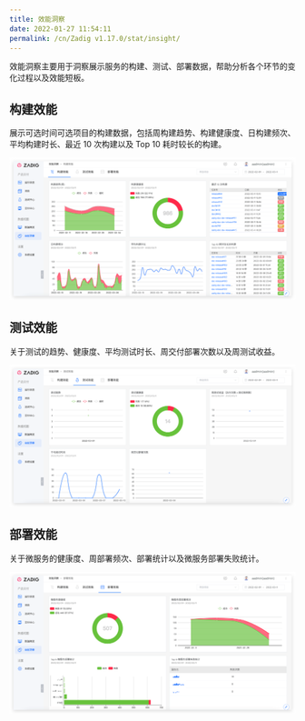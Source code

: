 ```yaml
---
title: 效能洞察
date: 2022-01-27 11:54:11
permalink: /cn/Zadig v1.17.0/stat/insight/
---
```


效能洞察主要用于洞察展示服务的构建、测试、部署数据，帮助分析各个环节的变化过程以及效能短板。

## 构建效能

展示可选时间可选项目的构建数据，包括周构建趋势、构建健康度、日构建频次、平均构建时长、最近 10 次构建以及 Top 10 耗时较长的构建。

![效能洞察-构建](./_images/build_insight.png)

## 测试效能

关于测试的趋势、健康度、平均测试时长、周交付部署次数以及周测试收益。

![效能洞察-测试](./_images/test_insight.png)

## 部署效能

关于微服务的健康度、周部署频次、部署统计以及微服务部署失败统计。

![效能洞察-部署](./_images/deploy_insight.png)
